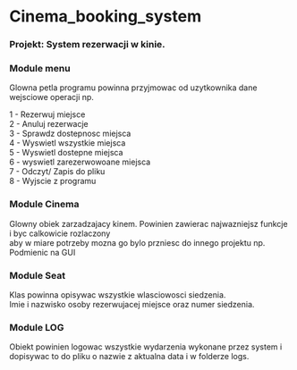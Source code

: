 # Cinema_booking_system

### Projekt: System rezerwacji w kinie.

### Module menu

Glowna petla programu powinna przyjmowac od uzytkownika dane wejsciowe operacji np.

1 - Rezerwuj miejsce  
2 - Anuluj rezerwacje  
3 - Sprawdz dostepnosc miejsca  
4 - Wyswietl wszystkie miejsca  
5 - Wyswietl dostepne miejsca  
6 - wyswietl zarezerwowoane miejsca  
7 - Odczyt/ Zapis do pliku  
8 - Wyjscie z programu

### Module Cinema  
Glowny obiek zarzadzajacy kinem. Powinien zawierac najwazniejsz funkcje i byc calkowicie rozlaczony  
aby w miare potrzeby mozna go bylo przniesc do innego projektu np. Podmienic na GUI

### Module Seat
Klas powinna opisywac wszystkie wlasciowosci siedzenia.  
Imie i nazwisko osoby rezerwujacej miejsce oraz numer siedzenia.

### Module LOG
Obiekt powinien logowac wszystkie wydarzenia wykonane przez system
i dopisywac to do pliku o nazwie z aktualna data i w folderze logs.
